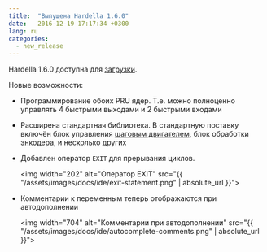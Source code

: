 ```yaml
---
title:  "Выпущена Hardella 1.6.0"
date:   2016-12-19 17:17:34 +0300
lang: ru
categories:
  - new_release
---
```


Hardella 1.6.0 доступна для [загрузки](/download/).
                        
Новые возможности:
  - Программирование обоих PRU ядер. Т.е. можно полноценно управлять 4 быстрыми выходами и 2 быстрыми входами
  - Расширена стандартная библиотека. В стандартную поставку включён блок управления [шаговым двигателем](/docs/pru/examples/step-motor/), блок обработки [энкодера](/docs/pru/examples/fast-encoder/), и несколько других
  - Добавлен оператор `EXIT` для прерывания циклов.
    
    <img width="202" alt="Оператор EXIT" src="{{ "/assets/images/docs/ide/exit-statement.png" | absolute_url }}">

  - Комментарии к переменным теперь отображаются при автодополнении

    <img width="704" alt="Комментарии при автодополнении" src="{{ "/assets/images/docs/ide/autocomplete-comments.png" | absolute_url }}">
                          

